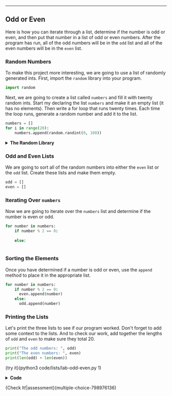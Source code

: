 ----------

## Odd or Even

Here is how you can iterate through a list, determine if the number is odd or even, and then put that number in a list of odd or even numbers. After the program has run, all of the odd numbers will be in the `odd` list and all of the even numbers will be in the `even` list.

### Random Numbers
To make this project more interesting, we are going to use a list of randomly generated ints. First, import the `random` library into your program.

```python
import random
```

Next, we are going to create a list called `numbers` and fill it with twenty random ints. Start my declaring the list `numbers` and make it an empty list (it has no elements). Then write a for loop that runs twenty times. Each time the loop runs, generate a random number and add it to the list.

```python
numbers = []
for i in range(20):
    numbers.append(random.randint(0, 100))
```

<details>
  <summary><strong>The Random Library</strong></summary>
  To use the <code>random</code> library, you first import it with <code>import random</code>. To access any of the features of the library, start with <code>random.</code> and then add the method. Since we want a random integer, we will use <code>random.randint</code>. <code>randint</code> takes two numbers as parameters, the start and stop for the random number choice. We want a random integer between 0 and 100, so we use <code>random.randint(0, 100)</code>.
</details>

### Odd and Even Lists
We are going to sort all of the random numbers into either the `even` list or the `odd` list. Create these lists and make them empty.

```python
odd = []
even = []
```

### Iterating Over `numbers`
Now we are going to iterate over the `numbers` list and determine if the number is even or odd.

```python
for number in numbers:
    if number % 2 == 0:
      
    else:
      
```

### Sorting the Elements
Once you have determined if a number is odd or even, use the `append` method to place it in the appropriate list.


```python
for number in numbers:
    if number % 2 == 0:
      even.append(number)
    else:
      odd.append(number)
```

### Printing the Lists
Let's print the three lists to see if our program worked. Don't forget to add some context to the lists. And to check our work, add together the lengths of `odd` and `even` to make sure they total 20.

```python
print("The odd numbers: ", odd)
print("The even numbers: ", even)
print(len(odd) + len(even))
```

{try it}(python3 code/lists/lab-odd-even.py 1)

<details>
  <summary><strong>Code</strong></summary>
  
  ```python
  import random
  
  numbers = []
  for i in range(20):
    numbers.append(random.randint(0, 100))
  
  odd = []
  even = []
  for number in numbers:
    if number % 2 == 0:
      even.append(number)
    else:
      odd.append(number)
  
  print("The odd numbers:", odd)
  print("The even numbers:", even)
  print(len(odd) + len(even))
  ```
  
</details>

{Check It!|assessment}(multiple-choice-798976136)
